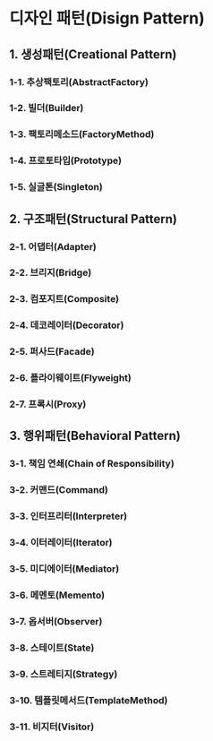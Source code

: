 # 디자인 패턴(Disign Pattern)

## 1. 생성패턴(Creational Pattern)
### 1-1. 추상팩토리(AbstractFactory)
### 1-2. 빌더(Builder)
### 1-3. 팩토리메소드(FactoryMethod)
### 1-4. 프로토타입(Prototype)
### 1-5. 실글톤(Singleton)

## 2. 구조패턴(Structural Pattern)
### 2-1. 어댑터(Adapter)
### 2-2. 브리지(Bridge)
### 2-3. 컴포지트(Composite)
### 2-4. 데코레이터(Decorator)
### 2-5. 퍼사드(Facade)
### 2-6. 플라이웨이트(Flyweight)
### 2-7. 프록시(Proxy)

## 3. 행위패턴(Behavioral Pattern)
### 3-1. 책임 연쇄(Chain of Responsibility)
### 3-2. 커맨드(Command)
### 3-3. 인터프리터(Interpreter)
### 3-4. 이터레이터(Iterator)
### 3-5. 미디에이터(Mediator)
### 3-6. 메멘토(Memento)
### 3-7. 옵서버(Observer)
### 3-8. 스테이트(State)
### 3-9. 스트레티지(Strategy)
### 3-10. 템플릿메서드(TemplateMethod)
### 3-11. 비지터(Visitor)